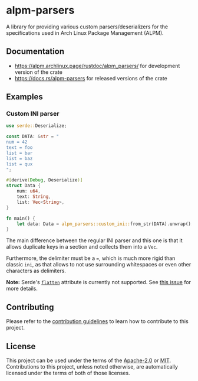 # alpm-parsers

A library for providing various custom parsers/deserializers for the specifications used in Arch Linux Package Management (ALPM).

## Documentation

- <https://alpm.archlinux.page/rustdoc/alpm_parsers/> for development version of the crate
- <https://docs.rs/alpm-parsers> for released versions of the crate

## Examples

### Custom INI parser

```rust
use serde::Deserialize;

const DATA: &str = "
num = 42
text = foo
list = bar
list = baz
list = qux
";

#[derive(Debug, Deserialize)]
struct Data {
    num: u64,
    text: String,
    list: Vec<String>,
}

fn main() {
    let data: Data = alpm_parsers::custom_ini::from_str(DATA).unwrap();
}
```

The main difference between the regular INI parser and this one is that it allows duplicate keys in a section and collects them into a `Vec`.

Furthermore, the delimiter must be a ` = `, which is much more rigid than classic `ini`, as that allows to not use surrounding whitespaces or even other characters as delimiters.

**Note:** Serde's [`flatten`](https://serde.rs/attr-flatten.html) attribute is currently not supported. See [this issue](https://gitlab.archlinux.org/archlinux/alpm/alpm/-/issues/78) for more details.

## Contributing

Please refer to the [contribution guidelines] to learn how to contribute to this project.

## License

This project can be used under the terms of the [Apache-2.0] or [MIT].
Contributions to this project, unless noted otherwise, are automatically licensed under the terms of both of those licenses.

[contribution guidelines]: ../CONTRIBUTING.md
[Apache-2.0]: ../LICENSES/Apache-2.0.txt
[MIT]: ../LICENSES/MIT.txt
